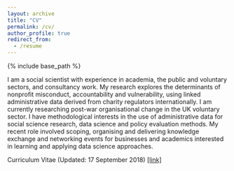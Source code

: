```yaml
---
layout: archive
title: "CV"
permalink: /cv/
author_profile: true
redirect_from:
  - /resume
---
```


{% include base_path %}

I am a social scientist with experience in academia, the public and voluntary sectors, and consultancy work. My research explores the determinants of nonprofit misconduct, accountability and vulnerability, using linked administrative data derived from charity regulators internationally. I am currently researching post-war organisational change in the UK voluntary sector. I have methodological interests in the use of administrative data for social science research, data science and policy evaluation methods. My recent role involved scoping, organising and delivering knowledge exchange and networking events for businesses and academics interested in learning and applying data science approaches.

Curriculum Vitae (Updated: 17 September 2018) [[link]](http://diarmuidm.github.io/files/DiarmuidMcDonnell_CurriculumVitae_20180913.pdf)
